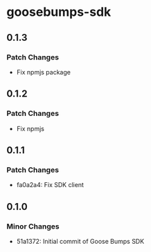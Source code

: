# goosebumps-sdk

## 0.1.3

### Patch Changes

- Fix npmjs package

## 0.1.2

### Patch Changes

- Fix npmjs

## 0.1.1

### Patch Changes

- fa0a2a4: Fix SDK client

## 0.1.0

### Minor Changes

- 51a1372: Initial commit of Goose Bumps SDK
